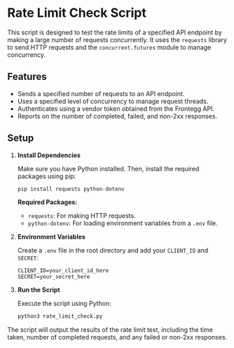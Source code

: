 # Rate Limit Check Script

This script is designed to test the rate limits of a specified API endpoint by making a large number of requests concurrently. It uses the `requests` library to send HTTP requests and the `concurrent.futures` module to manage concurrency.

## Features
- Sends a specified number of requests to an API endpoint.
- Uses a specified level of concurrency to manage request threads.
- Authenticates using a vendor token obtained from the Frontegg API.
- Reports on the number of completed, failed, and non-2xx responses.

## Setup

1. **Install Dependencies**
   
   Make sure you have Python installed. Then, install the required packages using pip:
   ```bash
   pip install requests python-dotenv
   ```

   **Required Packages:**
   - `requests`: For making HTTP requests.
   - `python-dotenv`: For loading environment variables from a `.env` file.

2. **Environment Variables**

   Create a `.env` file in the root directory and add your `CLIENT_ID` and `SECRET`:
   ```
   CLIENT_ID=your_client_id_here
   SECRET=your_secret_here
   ```

3. **Run the Script**

   Execute the script using Python:
   ```bash
   python3 rate_limit_check.py
   ```

The script will output the results of the rate limit test, including the time taken, number of completed requests, and any failed or non-2xx responses. 